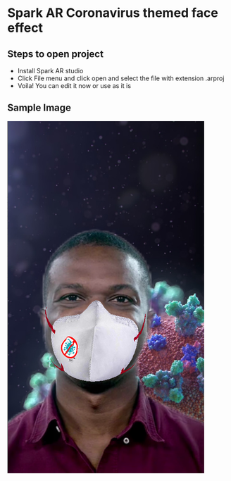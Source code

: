 # Spark AR Coronavirus themed face effect

## Steps to open project
- Install Spark AR studio
- Click File menu and click open and select the file with extension .arproj
- Voila! You can edit it now or use as it is

## Sample Image
![Sample Image](./sample.png)